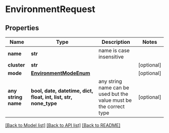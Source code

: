 # EnvironmentRequest


## Properties
Name | Type | Description | Notes
------------ | ------------- | ------------- | -------------
**name** | **str** | name is case insensitive | 
**cluster** | **str** |  | [optional] 
**mode** | [**EnvironmentModeEnum**](EnvironmentModeEnum.md) |  | [optional] 
**any string name** | **bool, date, datetime, dict, float, int, list, str, none_type** | any string name can be used but the value must be the correct type | [optional]

[[Back to Model list]](../README.md#documentation-for-models) [[Back to API list]](../README.md#documentation-for-api-endpoints) [[Back to README]](../README.md)


